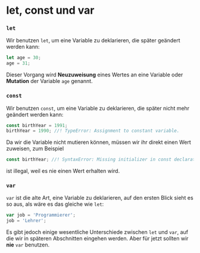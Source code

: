 # let, const und var

<show-structure depth="2" />

### `let`

Wir benutzen `let`, um eine Variable zu deklarieren, die später geändert werden kann:

```JavaScript
let age = 30;
age = 31;
```

Dieser Vorgang wird **Neuzuweisung** eines Wertes an eine Variable oder **Mutation** der Variable `age` genannt.

### `const`

Wir benutzen `const`, um eine Variable zu deklarieren, die später nicht mehr geändert werden kann:

```JavaScript
const birthYear = 1991;
birthYear = 1990; //! TypeError: Assignment to constant variable.
```

Da wir die Variable nicht mutieren können, müssen wir ihr direkt einen Wert zuweisen, zum Beispiel

```Javascript
const birthYear; //! SyntaxError: Missing initializer in const declaration
```

ist illegal, weil es nie einen Wert erhalten wird.

### `var`

`var` ist die alte Art, eine Variable zu deklarieren, auf den ersten Blick sieht es so aus, als wäre es das gleiche wie `let`:

```JavaScript
var job = 'Programmierer';
job = 'Lehrer';
```

Es gibt jedoch einige wesentliche Unterschiede zwischen `let` und `var`, auf die wir in späteren Abschnitten eingehen werden. Aber für jetzt sollten
wir **nie** `var` benutzen.